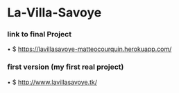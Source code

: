 # La-Villa-Savoye

### link to final Project
• $ https://lavillasavoye-matteocourquin.herokuapp.com/

### first version (my first real project)
• $ http://www.lavillasavoye.tk/
